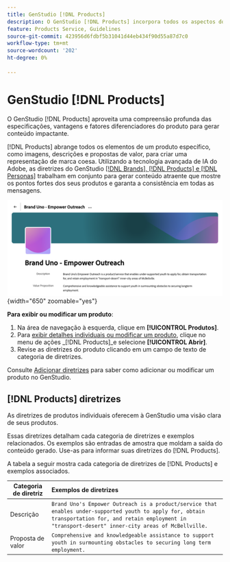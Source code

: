 ```yaml
---
title: GenStudio [!DNL Products]
description: O GenStudio [!DNL Products] incorpora todos os aspectos do seu produto — imagens, descrições e propostas de valor — para criar conteúdo relevante que destaque os pontos fortes do produto e mantenha a consistência nas mensagens do produto.
feature: Products Service, Guidelines
source-git-commit: 423956d6fdbf5b31041d44eb434f90d55a87d7c0
workflow-type: tm+mt
source-wordcount: '202'
ht-degree: 0%

---
```



# GenStudio [!DNL Products]

O GenStudio [!DNL Products] aproveita uma compreensão profunda das especificações, vantagens e fatores diferenciadores do produto para gerar conteúdo impactante.

[!DNL Products] abrange todos os elementos de um produto específico, como imagens, descrições e propostas de valor, para criar uma representação de marca coesa. Utilizando a tecnologia avançada de IA do Adobe, as diretrizes do GenStudio [[!DNL Brands],  [!DNL Products] e  [!DNL Personas]](/help/user-guide/guidelines/overview.md) trabalham em conjunto para gerar conteúdo atraente que mostre os pontos fortes dos seus produtos e garanta a consistência em todas as mensagens.

![[!DNL Products] diretrizes no GenStudio](/help/assets/products-guidelines.png){width="650" zoomable="yes"}

**Para exibir ou modificar um produto**:

1. Na área de navegação à esquerda, clique em **[!UICONTROL Produtos]**.
1. Para [exibir detalhes individuais ou modificar um produto](add-guidelines.md#manage-products), clique no menu de ações _[!DNL Products]_e selecione **[!UICONTROL Abrir]**.
1. Revise as diretrizes do produto clicando em um campo de texto de categoria de diretrizes.

Consulte [Adicionar diretrizes](add-guidelines.md) para saber como adicionar ou modificar um produto no GenStudio.

## [!DNL Products] diretrizes

As diretrizes de produtos individuais oferecem à GenStudio uma visão clara de seus produtos.

Essas diretrizes detalham cada categoria de diretrizes e exemplos relacionados. Os exemplos são entradas de amostra que moldam a saída do conteúdo gerado. Use-as para informar suas diretrizes do [!DNL Products].

A tabela a seguir mostra cada categoria de diretrizes de [!DNL Products] e exemplos associados.

| Categoria de diretriz | Exemplos de diretrizes |
| ------------------| :---------- |
| Descrição | `Brand Uno's Empower Outreach is a product/service that enables under-supported youth to apply for, obtain transportation for, and retain employment in "transport-desert" inner-city areas of McBellville.` |
| Proposta de valor | `Comprehensive and knowledgeable assistance to support youth in surmounting obstacles to securing long term employment.` |

